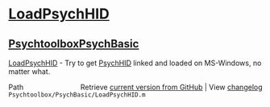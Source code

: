 # [LoadPsychHID](LoadPsychHID)
## [Psychtoolbox](Psychtoolbox)[PsychBasic](PsychBasic)

[LoadPsychHID](LoadPsychHID) - Try to get [PsychHID](PsychHID) linked and loaded on MS-Windows, no  
matter what.  




<div class="code_header" style="text-align:right;">
  <span style="float:left;">Path&nbsp;&nbsp;</span> <span class="counter">Retrieve <a href=
  "https://raw.github.com/Psychtoolbox-3/Psychtoolbox-3/beta/Psychtoolbox/PsychBasic/LoadPsychHID.m">current version from GitHub</a> | View <a href=
  "https://github.com/Psychtoolbox-3/Psychtoolbox-3/commits/beta/Psychtoolbox/PsychBasic/LoadPsychHID.m">changelog</a></span>
</div>
<div class="code">
  <code>Psychtoolbox/PsychBasic/LoadPsychHID.m</code>
</div>

